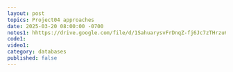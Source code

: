 ```yaml
---
layout: post
topics: Project04 approaches
date: 2025-03-20 08:00:00 -0700
notes1: hhttps://drive.google.com/file/d/1SahuarysvFrDnqZ-fj6Jc7zTHrzu6Ell/view?usp=drive_link
code1: 
video1: 
category: databases
published: false
---
```

